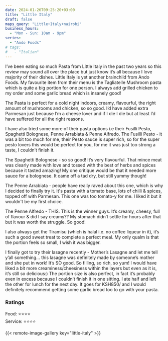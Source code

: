 ```yaml
---
date: 2024-01-26T09:25:20+03:00
title: "Little Italy"
draft: false
maps_query: "Little+Italy+nairobi"
business_hours:
  - "Mon - Sun: 10am - 9pm"
series:
  - "Ando Foods"
# tags:
#   - "Italian"
---
```


I’ve been eating so much Pasta from Little Italy in the past two years so this review may sound all over the place but just know it’s all because I love majority of their dishes. Little Italy is yet another brainchild from Ando Foods. My favourite item from their menu is the Tagliatelle Mushroom pasta which is quite a big portion for one person. I always add grilled chicken to my order and some garlic bread which is insanely good!

The Pasta is perfect for a cold night indoors, creamy, flavourful, the right amount of mushrooms and chicken, so so good. I’d have added extra Parmesan just because I’m a cheese lover and if I die I die but at least I’d have suffered for all the right reasons.

I have also tried some more of their pasta options i.e their Fusilli Pesto, Spaghetti Bolognese, Penne Arrabiata & Penne Alfredo. The Fusilli Pesto - it was a bit too much for me, their Pesto sauce is super rich, so for the super pesto lovers this would be perfect for you, for me it was just too strong a taste, I couldn’t finish it.

The Spaghetti Bolognese - so so good! It’s very flavourful. That mince meat was clearly made with love and tossed with the best of herbs and spices because it tasted amazing! My one critique would be that it needed more sauce for a bolognese. It came off a tad dry, but still yummy though!

The Penne Arrabiata - people have really raved about this one, which is why I decided to finally try it. It's pasta with a tomato base, lots of chilli & spices, topped off with Parmesan. This one was too tomato-y for me. I liked it but it wouldn't be my first choice.

The Penne Alfredo - THIS. This is the winner guys. It’s creamy, cheesy, full of flavour & did I say creamy?? My stomach didn’t settle for hours after that but it was worth the struggle. So good!

I also always get the Tiramisu (which is halal i.e. no coffee liqueur in it), it’s such a good sweet treat to complete a perfect meal. My only qualm is that the portion feels so small, I wish it was bigger.

I finally got to try their lasagne recently - Mother’s Lasagne and let me tell y’all something… this lasagne was definitely made by someone’s mother and she put in work! It’s SO good. So filling, so rich, so yum! I would have liked a bit more creaminess/cheesiness within the layers but even as it is, it’s still so delicious:) The portion size is also perfect, in fact it’s probably even in excess because I couldn’t finish it in one sitting. I ate half and left the other for lunch for the next day. It goes for KSH850/ and I would definitely recommend getting some garlic bread too to go with your pasta.

### Ratings

Food: ⭐️⭐️⭐️⭐️<br>
Service: ⭐️⭐️⭐️⭐️<br>

{{< remote-image-gallery key="little-italy" >}}
